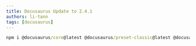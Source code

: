 ```yaml
---
title: Docusaurus Update to 2.4.1
authors: li-tann
tags: [docusaurus]
---
```


```bat
npm i @docusaurus/core@latest @docusaurus/preset-classic@latest @docusaurus/theme-mermaid@latest @docusaurus/module-type-aliases@latest
```

<!-- truncate -->